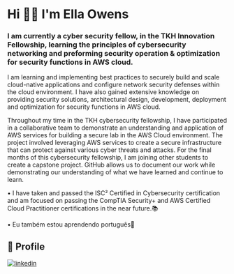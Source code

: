# Hi 👋🏼 I'm Ella Owens
### I am currently a **cyber security fellow**, in the TKH Innovation Fellowship, learning the principles of cybersecurity networking and preforming security operation & optimization for security functions in AWS cloud.

I am learning and implementing best practices to securely build and scale cloud-native applications and configure network security defenses within the cloud environment. I have also gained extensive knowledge on providing security solutions, architectural design, development, deployment and optimization for security functions in AWS cloud.

Throughout my time in the TKH cybersecurity fellowship, I have participated in a collaborative team to demonstrate an understanding and application of AWS services for building a secure lab in the AWS Cloud environment. The project involved leveraging AWS services to create a secure infrastructure that can protect against various cyber threats and attacks. For the final months of this cybersecurity fellowship, I am joining other students to create a capstone project. GitHub allows us to document our work while demonstrating our understanding of what we have learned and continue to learn.

•	I have taken and passed the ISC² Certified in Cybersecurity certification and am focused on passing the CompTIA Security+ and AWS Certified Cloud Practitioner certifications in the near future.📚


• Eu também estou aprendendo português🌴

## 🔗 Profile
[![linkedin](https://img.shields.io/badge/linkedin-0A66C2?style=for-the-badge&logo=linkedin&logoColor=white)](https://www.linkedin.com/ellahowens)
